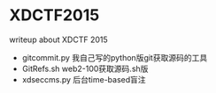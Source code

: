 # XDCTF2015
writeup about XDCTF 2015


 - gitcommit.py 我自己写的python版git获取源码的工具
 - GitRefs.sh web2-100获取源码.sh版
 - xdseccms.py 后台time-based盲注
